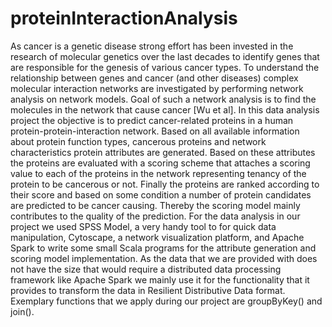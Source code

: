 # proteinInteractionAnalysis

As cancer is a genetic disease strong effort has been invested in the research of molecular genetics over the last decades
to identify genes that are responsible for the genesis of various cancer types. To understand the relationship between
genes and cancer (and other diseases) complex molecular interaction networks are investigated by performing network
analysis on network models. Goal of such a network analysis is to find the molecules in the network that cause cancer
[Wu et al].
In this data analysis project the objective is to predict cancer-related proteins in a human protein-protein-interaction
network. Based on all available information about protein function types, cancerous proteins and network
characteristics protein attributes are generated. Based on these attributes the proteins are evaluated with a scoring
scheme that attaches a scoring value to each of the proteins in the network representing tenancy of the protein to be
cancerous or not. Finally the proteins are ranked according to their score and based on some condition a number of
protein candidates are predicted to be cancer causing. Thereby the scoring model mainly contributes to the quality of the
prediction.
For the data analysis in our project we used SPSS Model, a very handy tool to for quick data manipulation, Cytoscape, a
network visualization platform, and Apache Spark to write some small Scala programs for the attribute generation and
scoring model implementation. As the data that we are provided with does not have the size that would require a
distributed data processing framework like Apache Spark we mainly use it for the functionality that it provides to
transform the data in Resilient Distributive Data format. Exemplary functions that we apply during our project are
groupByKey() and join().
